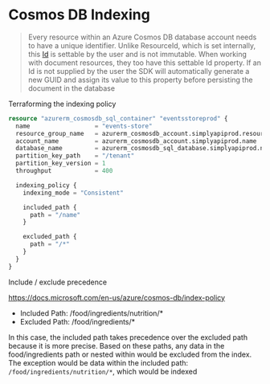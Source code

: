 # Cosmos DB Indexing

> Every resource within an Azure Cosmos DB database account needs to have a unique identifier. 
> Unlike ResourceId, which is set internally, this [Id](https://docs.microsoft.com/en-us/dotnet/api/microsoft.azure.documents.resource.id?view=azure-dotnet) is settable by the user and is not immutable. 
> When working with document resources, they too have this settable Id property. 
> If an Id is not supplied by the user the SDK will automatically generate a new GUID and assign 
> its value to this property before persisting the document in the database

Terraforming the indexing policy

```terraform
resource "azurerm_cosmosdb_sql_container" "eventsstoreprod" {
  name                  = "events-store"
  resource_group_name   = azurerm_cosmosdb_account.simplyapiprod.resource_group_name
  account_name          = azurerm_cosmosdb_account.simplyapiprod.name
  database_name         = azurerm_cosmosdb_sql_database.simplyapiprod.name
  partition_key_path    = "/tenant"
  partition_key_version = 1
  throughput            = 400

  indexing_policy {
    indexing_mode = "Consistent"

    included_path {
      path = "/name"
    }

    excluded_path {
      path = "/*"
    }
  }
}
```

Include / exclude precedence

https://docs.microsoft.com/en-us/azure/cosmos-db/index-policy

* Included Path: /food/ingredients/nutrition/*
* Excluded Path: /food/ingredients/*

In this case, the included path takes precedence over the excluded path because it is more precise. 
Based on these paths, any data in the food/ingredients path or nested within would be 
excluded from the index. The exception would be data within the included path: `/food/ingredients/nutrition/*`, 
which would be indexed

